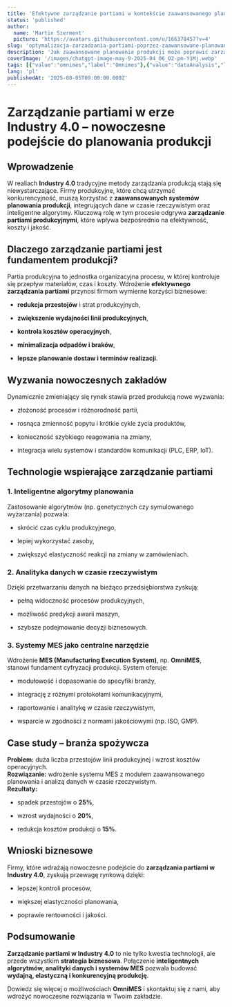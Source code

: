 ```yaml
---
title: 'Efektywne zarządzanie partiami w kontekście zaawansowanego planowania produkcji i Industry 4.0'
status: 'published'
author:
  name: 'Martin Szerment'
  picture: 'https://avatars.githubusercontent.com/u/166378457?v=4'
slug: 'optymalizacja-zarzadzania-partiami-poprzez-zaawansowane-planowanie-produkcji-w-industry-4-0'
description: 'Jak zaawansowane planowanie produkcji może poprawić zarządzanie partiami w nowoczesnych systemach produkcyjnych.'
coverImage: '/images/chatgpt-image-may-9-2025-04_06_02-pm-Y1Mj.webp'
tags: [{"value":"omnimes","label":"Omnimes"},{"value":"dataAnalysis","label":"Data Analysis"}]
lang: 'pl'
publishedAt: '2025-08-05T09:00:00.000Z'
---
```


# Zarządzanie partiami w erze Industry 4.0 – nowoczesne podejście do planowania produkcji

## Wprowadzenie

W realiach **Industry 4.0** tradycyjne metody zarządzania produkcją stają się niewystarczające. Firmy produkcyjne, które chcą utrzymać konkurencyjność, muszą korzystać z **zaawansowanych systemów planowania produkcji**, integrujących dane w czasie rzeczywistym oraz inteligentne algorytmy. Kluczową rolę w tym procesie odgrywa **zarządzanie partiami produkcyjnymi**, które wpływa bezpośrednio na efektywność, koszty i jakość.

## Dlaczego zarządzanie partiami jest fundamentem produkcji?

Partia produkcyjna to jednostka organizacyjna procesu, w której kontroluje się przepływ materiałów, czas i koszty. Wdrożenie **efektywnego zarządzania partiami** przynosi firmom wymierne korzyści biznesowe:

- **redukcja przestojów** i strat produkcyjnych,

- **zwiększenie wydajności linii produkcyjnych**,

- **kontrola kosztów operacyjnych**,

- **minimalizacja odpadów i braków**,

- **lepsze planowanie dostaw i terminów realizacji**.

## Wyzwania nowoczesnych zakładów

Dynamicznie zmieniający się rynek stawia przed produkcją nowe wyzwania:

- złożoność procesów i różnorodność partii,

- rosnąca zmienność popytu i krótkie cykle życia produktów,

- konieczność szybkiego reagowania na zmiany,

- integracja wielu systemów i standardów komunikacji (PLC, ERP, IoT).

## Technologie wspierające zarządzanie partiami

### 1. Inteligentne algorytmy planowania

Zastosowanie algorytmów (np. genetycznych czy symulowanego wyżarzania) pozwala:

- skrócić czas cyklu produkcyjnego,

- lepiej wykorzystać zasoby,

- zwiększyć elastyczność reakcji na zmiany w zamówieniach.

### 2. Analityka danych w czasie rzeczywistym

Dzięki przetwarzaniu danych na bieżąco przedsiębiorstwa zyskują:

- pełną widoczność procesów produkcyjnych,

- możliwość predykcji awarii maszyn,

- szybsze podejmowanie decyzji biznesowych.

### 3. Systemy MES jako centralne narzędzie

Wdrożenie **MES (Manufacturing Execution System)**, np. **OmniMES**, stanowi fundament cyfryzacji produkcji. System oferuje:

- modułowość i dopasowanie do specyfiki branży,

- integrację z różnymi protokołami komunikacyjnymi,

- raportowanie i analitykę w czasie rzeczywistym,

- wsparcie w zgodności z normami jakościowymi (np. ISO, GMP).

## Case study – branża spożywcza

**Problem:** duża liczba przestojów linii produkcyjnej i wzrost kosztów operacyjnych.\
**Rozwiązanie:** wdrożenie systemu MES z modułem zaawansowanego planowania i analizą danych w czasie rzeczywistym.\
**Rezultaty:**

- spadek przestojów o **25%**,

- wzrost wydajności o **20%**,

- redukcja kosztów produkcji o **15%**.

## Wnioski biznesowe

Firmy, które wdrażają nowoczesne podejście do **zarządzania partiami w Industry 4.0**, zyskują przewagę rynkową dzięki:

- lepszej kontroli procesów,

- większej elastyczności planowania,

- poprawie rentowności i jakości.

## Podsumowanie

**Zarządzanie partiami w Industry 4.0** to nie tylko kwestia technologii, ale przede wszystkim **strategia biznesowa**. Połączenie **inteligentnych algorytmów, analityki danych i systemów MES** pozwala budować **wydajną, elastyczną i konkurencyjną produkcję**.

Dowiedz się więcej o możliwościach **OmniMES** i skontaktuj się z nami, aby wdrożyć nowoczesne rozwiązania w Twoim zakładzie.